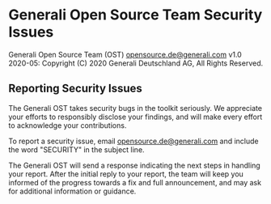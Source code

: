 # Generali Open Source Team Security Issues
Generali Open Source Team (OST) <opensource.de@generali.com>
v1.0 2020-05: Copyright (C) 2020 Generali Deutschland AG, All Rights Reserved.

## Reporting Security Issues

The Generali OST takes security bugs in the toolkit seriously. We appreciate your
efforts to responsibly disclose your findings, and will make every effort to
acknowledge your contributions.

To report a security issue, email
[opensource.de@generali.com](mailto:opensurce.de@generali.com?subject=SECURITY) and include the
word "SECURITY" in the subject line.

The Generali OST will send a response indicating the next steps in handling your
report. After the initial reply to your report, the team will keep you informed
of the progress towards a fix and full announcement, and may ask for additional
information or guidance.
